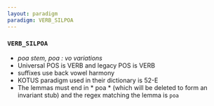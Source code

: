 ```yaml
---
layout: paradigm
paradigm: VERB_SILPOA
---
```

### ` VERB_SILPOA `

* _poa stem, poa : vo variations_
* Universal POS is VERB and legacy POS is VERB
* suffixes use back vowel harmony
* KOTUS paradigm used in their dictionary is 52-E
* The lemmas must end in * poa * (which will be deleted to form an invariant stub) and the regex matching the lemma is ` poa `
